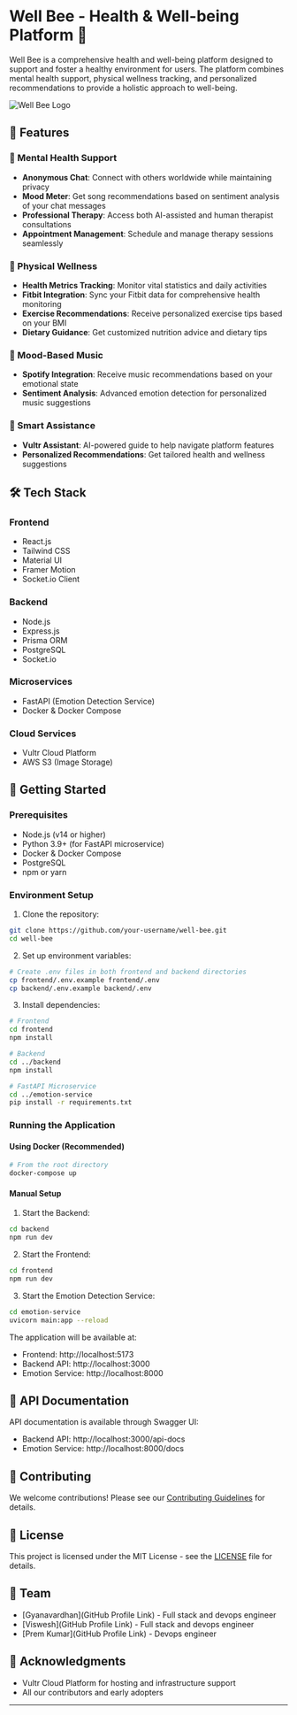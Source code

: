 # Well Bee - Health & Well-being Platform 🐝

Well Bee is a comprehensive health and well-being platform designed to support and foster a healthy environment for users. The platform combines mental health support, physical wellness tracking, and personalized recommendations to provide a holistic approach to well-being.

![Well Bee Logo](insert_logo_url_here)

## 🌟 Features

### 🧘 Mental Health Support
- **Anonymous Chat**: Connect with others worldwide while maintaining privacy
- **Mood Meter**: Get song recommendations based on sentiment analysis of your chat messages
- **Professional Therapy**: Access both AI-assisted and human therapist consultations
- **Appointment Management**: Schedule and manage therapy sessions seamlessly

### 💪 Physical Wellness
- **Health Metrics Tracking**: Monitor vital statistics and daily activities
- **Fitbit Integration**: Sync your Fitbit data for comprehensive health monitoring
- **Exercise Recommendations**: Receive personalized exercise tips based on your BMI
- **Dietary Guidance**: Get customized nutrition advice and dietary tips

### 🎵 Mood-Based Music
- **Spotify Integration**: Receive music recommendations based on your emotional state
- **Sentiment Analysis**: Advanced emotion detection for personalized music suggestions

### 🤖 Smart Assistance
- **Vultr Assistant**: AI-powered guide to help navigate platform features
- **Personalized Recommendations**: Get tailored health and wellness suggestions

## 🛠️ Tech Stack

### Frontend
- React.js
- Tailwind CSS
- Material UI
- Framer Motion
- Socket.io Client

### Backend
- Node.js
- Express.js
- Prisma ORM
- PostgreSQL
- Socket.io

### Microservices
- FastAPI (Emotion Detection Service)
- Docker & Docker Compose

### Cloud Services
- Vultr Cloud Platform
- AWS S3 (Image Storage)

## 🚀 Getting Started

### Prerequisites
- Node.js (v14 or higher)
- Python 3.9+ (for FastAPI microservice)
- Docker & Docker Compose
- PostgreSQL
- npm or yarn

### Environment Setup

1. Clone the repository:
```bash
git clone https://github.com/your-username/well-bee.git
cd well-bee
```

2. Set up environment variables:
```bash
# Create .env files in both frontend and backend directories
cp frontend/.env.example frontend/.env
cp backend/.env.example backend/.env
```

3. Install dependencies:
```bash
# Frontend
cd frontend
npm install

# Backend
cd ../backend
npm install

# FastAPI Microservice
cd ../emotion-service
pip install -r requirements.txt
```

### Running the Application

#### Using Docker (Recommended)
```bash
# From the root directory
docker-compose up
```

#### Manual Setup

1. Start the Backend:
```bash
cd backend
npm run dev
```

2. Start the Frontend:
```bash
cd frontend
npm run dev
```

3. Start the Emotion Detection Service:
```bash
cd emotion-service
uvicorn main:app --reload
```

The application will be available at:
- Frontend: http://localhost:5173
- Backend API: http://localhost:3000
- Emotion Service: http://localhost:8000

## 📝 API Documentation

API documentation is available through Swagger UI:
- Backend API: http://localhost:3000/api-docs
- Emotion Service: http://localhost:8000/docs

## 🤝 Contributing

We welcome contributions! Please see our [Contributing Guidelines](CONTRIBUTING.md) for details.

## 📄 License

This project is licensed under the MIT License - see the [LICENSE](LICENSE) file for details.

## 👥 Team

- [Gyanavardhan](GitHub Profile Link) - Full stack and devops engineer
- [Viswesh](GitHub Profile Link) - Full stack and devops engineer
- [Prem Kumar](GitHub Profile Link) - Devops engineer

## 🙏 Acknowledgments
- Vultr Cloud Platform for hosting and infrastructure support
- All our contributors and early adopters

---
